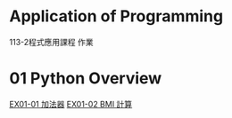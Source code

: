 # Application of Programming
113-2程式應用課程 作業
# 01 Python Overview
[EX01-01 加法器](https://example.com](https://github.com/eric052/PIS2022/blob/main/EX01_01_%E5%8A%A0%E6%B3%95%E5%99%A8.ipynb))
[EX01-02 BMI 計算](https://github.com/eric052/PIS2022/blob/main/EX01_02_BMI_%E8%A8%88%E7%AE%97.ipynb)
